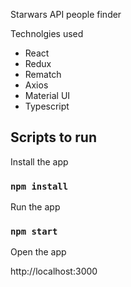 Starwars API people finder

Technolgies used

- React
- Redux
- Rematch
- Axios
- Material UI
- Typescript

## Scripts to run

Install the app

### `npm install`

Run the app

### `npm start`

Open the app

http://localhost:3000


